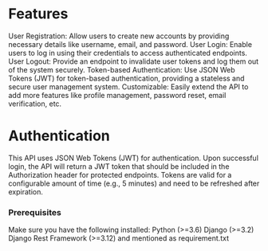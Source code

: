 # Features
  User Registration: Allow users to create new accounts by providing necessary details like username, email, and password.
  User Login: Enable users to log in using their credentials to access authenticated endpoints.
  User Logout: Provide an endpoint to invalidate user tokens and log them out of the system securely.
  Token-based Authentication: Use JSON Web Tokens (JWT) for token-based authentication, providing a stateless and secure user management system.
  Customizable: Easily extend the API to add more features like profile management, password reset, email verification, etc.


# Authentication
This API uses JSON Web Tokens (JWT) for authentication. Upon successful login, the API will return a JWT token that 
should be included in the Authorization header for protected endpoints. Tokens are valid for a configurable amount of time (e.g., 5 minutes)
and need to be refreshed after expiration.


### Prerequisites
  Make sure you have the following installed:
Python (>=3.6)
Django (>=3.2)
Django Rest Framework (>=3.12)
and mentioned as requirement.txt
